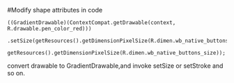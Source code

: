 #Modify shape attributes in code
```
((GradientDrawable)(ContextCompat.getDrawable(context, R.drawable.pen_color_red)))
    .setSize(getResources().getDimensionPixelSize(R.dimen.wb_native_buttons_size_newui),
            getResources().getDimensionPixelSize(R.dimen.wb_native_buttons_size));
```
convert drawable to GradientDrawable,and invoke setSize or setStroke and so on.